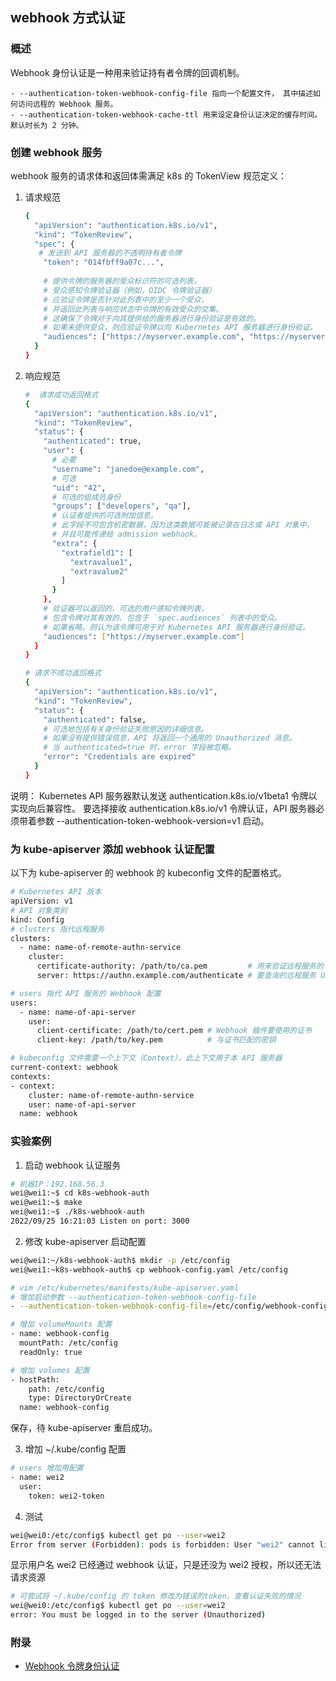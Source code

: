 ## webhook 方式认证

### 概述

Webhook 身份认证是一种用来验证持有者令牌的回调机制。

    - --authentication-token-webhook-config-file 指向一个配置文件， 其中描述如何访问远程的 Webhook 服务。
    - --authentication-token-webhook-cache-ttl 用来设定身份认证决定的缓存时间。 默认时长为 2 分钟。

### 创建 webhook 服务

webhook 服务的请求体和返回体需满足 k8s 的 TokenView 规范定义：

1. 请求规范

   ```sh
   {
     "apiVersion": "authentication.k8s.io/v1",
     "kind": "TokenReview",
     "spec": {
      # 发送到 API 服务器的不透明持有者令牌
       "token": "014fbff9a07c...",
      
       # 提供令牌的服务器的受众标识符的可选列表。
       # 受众感知令牌验证器（例如，OIDC 令牌验证器）
       # 应验证令牌是否针对此列表中的至少一个受众，
       # 并返回此列表与响应状态中令牌的有效受众的交集。
       # 这确保了令牌对于向其提供给的服务器进行身份验证是有效的。
       # 如果未提供受众，则应验证令牌以向 Kubernetes API 服务器进行身份验证。
       "audiences": ["https://myserver.example.com", "https://myserver.internal.example.com"]
     }
   }
   ```
2. 响应规范

   ```sh
   #  请求成功返回格式
   {
     "apiVersion": "authentication.k8s.io/v1",
     "kind": "TokenReview",
     "status": {
       "authenticated": true,
       "user": {
         # 必要
         "username": "janedoe@example.com",
         # 可选
         "uid": "42",
         # 可选的组成员身份
         "groups": ["developers", "qa"],
         # 认证者提供的可选附加信息。
         # 此字段不可包含机密数据，因为这类数据可能被记录在日志或 API 对象中，
         # 并且可能传递给 admission webhook。
         "extra": {
           "extrafield1": [
             "extravalue1",
             "extravalue2"
           ]
         }
       },
       # 验证器可以返回的、可选的用户感知令牌列表，
       # 包含令牌对其有效的、包含于 `spec.audiences` 列表中的受众。
       # 如果省略，则认为该令牌可用于对 Kubernetes API 服务器进行身份验证。
       "audiences": ["https://myserver.example.com"]
     }
   }

   # 请求不成功返回格式
   {
     "apiVersion": "authentication.k8s.io/v1",
     "kind": "TokenReview",
     "status": {
       "authenticated": false,
       # 可选地包括有关身份验证失败原因的详细信息。
       # 如果没有提供错误信息，API 将返回一个通用的 Unauthorized 消息。
       # 当 authenticated=true 时，error 字段被忽略。
       "error": "Credentials are expired"
     }
   }
   ```

说明：
   Kubernetes API 服务器默认发送 authentication.k8s.io/v1beta1 令牌以实现向后兼容性。 要选择接收 authentication.k8s.io/v1 令牌认证，API 服务器必须带着参数 --authentication-token-webhook-version=v1 启动。

### 为 kube-apiserver 添加 webhook 认证配置

以下为 kube-apiserver 的 webhook 的 kubeconfig 文件的配置格式。
```sh
# Kubernetes API 版本
apiVersion: v1
# API 对象类别
kind: Config
# clusters 指代远程服务
clusters:
  - name: name-of-remote-authn-service
    cluster:
      certificate-authority: /path/to/ca.pem         # 用来验证远程服务的 CA
      server: https://authn.example.com/authenticate # 要查询的远程服务 URL。生产环境中建议使用 'https'。

# users 指代 API 服务的 Webhook 配置
users:
  - name: name-of-api-server
    user:
      client-certificate: /path/to/cert.pem # Webhook 插件要使用的证书
      client-key: /path/to/key.pem          # 与证书匹配的密钥

# kubeconfig 文件需要一个上下文（Context），此上下文用于本 API 服务器
current-context: webhook
contexts:
- context:
    cluster: name-of-remote-authn-service
    user: name-of-api-server
  name: webhook
```

### 实验案例

1. 启动 webhook 认证服务

```sh
# 机器IP：192.168.56.3
wei@wei1:~$ cd k8s-webhook-auth
wei@wei1:~$ make
wei@wei1:~$ ./k8s-webhook-auth
2022/09/25 16:21:03 Listen on port: 3000
```

2. 修改 kube-apiserver 启动配置

```sh
wei@wei1:~/k8s-webhook-auth$ mkdir -p /etc/config
wei@wei1:~k8s-webhook-auth$ cp webhook-config.yaml /etc/config

# vim /etc/kubernetes/manifests/kube-apiserver.yaml
# 增加启动参数 --authentication-token-webhook-config-file 
- --authentication-token-webhook-config-file=/etc/config/webhook-config.yaml

# 增加 volumeMounts 配置
- name: webhook-config
  mountPath: /etc/config
  readOnly: true

# 增加 volumes 配置
- hostPath:
    path: /etc/config
    type: DirectoryOrCreate
  name: webhook-config
```
保存，待 kube-apiserver 重启成功。

3. 增加 ~/.kube/config 配置
```sh
# users 增加用配置
- name: wei2
  user:
    token: wei2-token
```

4. 测试
```sh
wei@wei0:/etc/config$ kubectl get po --user=wei2
Error from server (Forbidden): pods is forbidden: User "wei2" cannot list resource "pods" in API group "" in the namespace "default"
```
显示用户名 wei2 已经通过 webhook 认证，只是还没为 wei2 授权，所以还无法请求资源

```sh
# 可尝试将 ~/.kube/config 的 token 修改为错误的token，查看认证失败的情况
wei@wei0:/etc/config$ kubectl get po --user=wei2
error: You must be logged in to the server (Unauthorized)
```

### 附录

- [Webhook 令牌身份认证](https://kubernetes.io/zh-cn/docs/reference/access-authn-authz/authentication/#webhook-token-authentication)